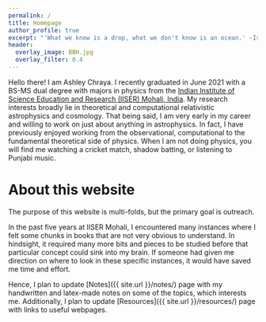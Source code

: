 ```yaml
---
permalink: /
title: Homepage
author_profile: true
excerpt: "'What we know is a drop, what we don't know is an ocean.' -Isaac Newton"
header:
  overlay_image: BBH.jpg
  overlay_filter: 0.4
---
```

Hello there! I am Ashley Chraya. I recently graduated in June 2021 with a BS-MS dual degree with majors in physics from the [Indian Institute of Science Education and Research (IISER) Mohali, India](https://www.iisermohali.ac.in/). My research interests broadly lie in theoretical and computational relativistic astrophysics and cosmology. That being said, I am very early in my career and willing to work on just about anything in astrophysics. In fact, I have previously enjoyed working from the observational, computational to the fundamental theoretical side of physics. When I am not doing physics, you will find me watching a cricket match, shadow batting, or listening to Punjabi music.

About this website
======
The purpose of this website is multi-folds, but the primary goal is outreach. 

In the past five years at IISER Mohali, I encountered many instances where I felt some chunks in books that are not very obvious to understand. In hindsight, it required many more bits and pieces to be studied before that particular concept could sink into my brain. If someone had given me direction on where to look in these specific instances, it would have saved me time and effort. 

Hence, I plan to update [Notes]({{ site.url }}/notes/) page with my handwritten and latex-made notes on some of the topics, which interests me. Additionally, I plan to update [Resources]({{ site.url }}/resources/) page with links to useful webpages.

